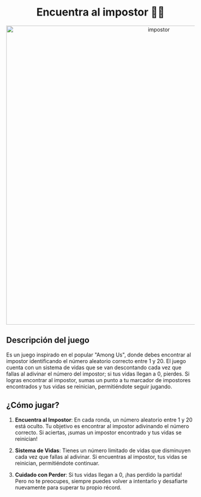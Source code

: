 <h1 align = "center">Encuentra al impostor 🕵️‍♂️</h1>
<div align = "center">
    <img src='https://i.postimg.cc/tJ4jgK2V/impostor.png' border='0' alt='impostor' width='800' height='auto'/>
</div>

## Descripción del juego

Es un juego inspirado en el popular "Among Us", donde debes encontrar al impostor identificando el número aleatorio correcto entre 1 y 20. El juego cuenta con un sistema de vidas que se van descontando cada vez que fallas al adivinar el número del impostor; si tus vidas llegan a 0, pierdes. Si logras encontrar al impostor, sumas un punto a tu marcador de impostores encontrados y tus vidas se reinician, permitiéndote seguir jugando.

## ¿Cómo jugar?

1. **Encuentra al Impostor**: En cada ronda, un número aleatorio entre 1 y 20 está oculto. Tu objetivo es encontrar al impostor adivinando el número correcto. Si aciertas, ¡sumas un impostor encontrado y tus vidas se reinician!

2. **Sistema de Vidas**: Tienes un número limitado de vidas que disminuyen cada vez que fallas al adivinar. Si encuentras al impostor, tus vidas se reinician, permitiéndote continuar.

3. **Cuidado con Perder**: Si tus vidas llegan a 0, ¡has perdido la partida! Pero no te preocupes, siempre puedes volver a intentarlo y desafiarte nuevamente para superar tu propio récord.

